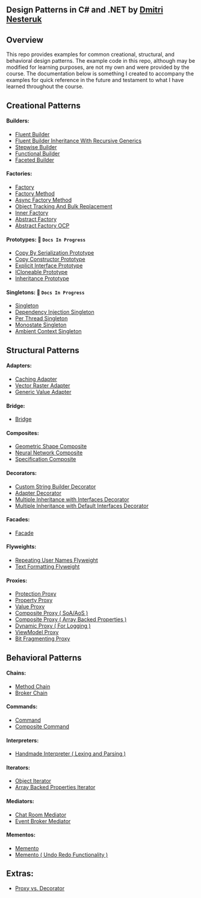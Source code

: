 ## Design Patterns in C# and .NET by [Dmitri Nesteruk](https://www.udemy.com/user/dmitrinesteruk/)

## Overview

This repo provides examples for common creational, structural, and behavioral design patterns. The example code in this repo, although may be modified for learning purposes, are not my own and were provided by the course. The documentation below is something I created to accompany the examples for quick reference in the future and testament to what I have learned throughout the course.

## Creational Patterns

#### Builders:
- [Fluent Builder](Docs/Builders/Fluent%20Builder.md)
- [Fluent Builder Inheritance With Recursive Generics](<Docs/Builders/Fluent%20Builder%20Inheritance%20(%20With%20Recursive%20Generics%20).md>)
- [Stepwise Builder](Docs/Builders/Stepwise%20Builder.md)
- [Functional Builder](Docs/Builders/Functional%20Builder.md)
- [Faceted Builder](Docs/Builders/Faceted%20Builder.md)
#### Factories:
- [Factory](Docs/Factories/Factory.md)
- [Factory Method](Docs/Factories/Async%20Factory%20Method.md)
- [Async Factory Method](Docs/Factories/Factory%20Method.md)
- [Object Tracking And Bulk Replacement](Docs/Factories/Object%20Tracking%20And%20Bulk%20Replacement.md)
- [Inner Factory](Docs/Factories/Inner%20Factory.md)
- [Abstract Factory](Docs/Factories/Abstract%20Factory.md)
- [Abstract Factory OCP](Docs/Factories/Abstract%20Factory%20OCP.md)
#### Prototypes: 🔴 **```Docs In Progress```**
- [Copy By Serialization Prototype](Docs/Prototypes/CopyBySerializationPrototype.md)
- [Copy Constructor Prototype](Docs/Prototypes/CopyConstructorPrototype.md)
- [Explicit Interface Prototype](Docs/Prototypes/ExplicitInterfacePrototype.md)
- [ICloneable Prototype](Docs/Prototypes/ICloneablePrototype.md)
- [Inheritance Prototype](Docs/Prototypes/InheritancePrototype.md)
#### Singletons: 🔴 **```Docs In Progress```**
- [Singleton](Docs/Singletons/Singleton.md)
- [Dependency Injection Singleton](Docs/Singletons/DependencyInjectionSingleton.md)
- [Per Thread Singleton](Docs/Singletons/PerThreadSingleton.md)
- [Monostate Singleton](Docs/Singletons/MonostateSingleton.md)
- [Ambient Context Singleton](Docs/Singletons/AmbientContextSingleton.md)

## Structural Patterns

#### Adapters:
- [Caching Adapter](Docs/Adapters/CachingAdapter.md)
- [Vector Raster Adapter](Docs/Adapters/VectorRasterAdapter.md)
- [Generic Value Adapter](Docs/Adapters/GenericValueAdapter.md)
#### Bridge:
- [Bridge](Docs/Bridge/Bridge.md)
#### Composites:
- [Geometric Shape Composite](Docs/Composites/Geometric%20Shape%20Composite.md)
- [Neural Network Composite](Docs/Composites/Neural%20Network%20Composite.md)
- [Specification Composite](Docs/Composites/Specification%20Composite.md)
#### Decorators:
- [Custom String Builder Decorator](Docs/Decorators/Custom%20String%20Builder%20Decorator.md)
- [Adapter Decorator](Docs/Decorators/Adapter%20Decorator.md)
- [Multiple Inheritance with Interfaces Decorator](Docs/Decorators/Multiple%20Inheritance%20with%20Interfaces%20Decorator.md)
- [Multiple Inheritance with Default Interfaces Decorator](Docs/Decorators/Multiple%20Inheritance%20with%20Default%20Interfaces%20Decorator.md)
#### Facades:
- [Facade](Docs/Facade/Facade.md)
#### Flyweights:
- [Repeating User Names Flyweight](Docs/Flyweights/Repeating%20User%20Names%20Flyweight.md)
- [Text Formatting Flyweight](Docs/Flyweights/Text%20Formatting%20Flyweight.md)
#### Proxies:
- [Protection Proxy](Docs/Proxies/Protection%20Proxy.md)
- [Property Proxy](Docs/Proxies/Property%20Proxy.md)
- [Value Proxy](Docs/Proxies/Value%20Proxy.md)
- [Composite Proxy ( SoA/AoS )](Docs/Proxies/Composite%20Proxy%20(%20SoA%20-%20AoS%20).md)
- [Composite Proxy ( Array Backed Properties )](Docs/Proxies/Composite%20Proxy%20(%20Array%20Backed%20Properties%20).md)
- [Dynamic Proxy ( For Logging )](Docs/Proxies/Dynamic%20Proxy%20(%20For%20Logging%20).md)
- [ViewModel Proxy](Docs/Proxies/ViewModel%20Proxy.md)
- [Bit Fragmenting Proxy](Docs/Proxies/Bit%20Fragmenting%20Proxy.md)

## Behavioral Patterns

#### Chains:
- [Method Chain](Docs/Chains/Method%20Chain.md)
- [Broker Chain](Docs/Chains/Broker%20Chain.md)
#### Commands:
- [Command](Docs/Commands/Command.md)
- [Composite Command](Docs/Commands/Composite%20Command.md)
#### Interpreters:
- [Handmade Interpreter ( Lexing and Parsing )](Docs/Interpreters/Handmade%20Interpreter%20(%20Lexing%20and%20Parsing%20).md)
#### Iterators:
- [Object Iterator](Docs/Iterators/Object%20Iterator.md)
- [Array Backed Properties Iterator](Docs/Iterators/Array%20Backed%20Properties%20Iterator.md)
#### Mediators:
- [Chat Room Mediator](Docs/Mediators/Chat%20Room%20Mediator.md)
- [Event Broker Mediator](Docs/Mediators/Event%20Broker%20Mediator.md)
#### Mementos:
- [Memento](Docs/Mementos/Memento.md)
- [Memento ( Undo Redo Functionality )](Docs/Mementos/Memento%20(%20Undo%20Redo%20Functionality%20).md)

## Extras:
- [Proxy vs. Decorator](Docs/Extras/Proxy%20vs.%20Decorator.md)

